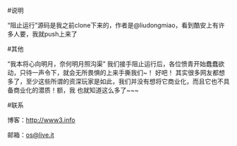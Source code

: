 #说明

“阻止运行”源码是我之前clone下来的，作者是@liudongmiao，看到酷安上有许多人要，我就push上来了


#其他

 “我本将心向明月，奈何明月照沟渠”  我们接手阻止运行后，各位愤青开始蠢蠢欲动，只待一声令下，就会无所畏惧的上来手撕我们~！
  好吧！  其实很多网友都想多了，至少这些所谓的资深玩家是如此，我们并没有想将它商业化，而且它也不具备商业化的潜质！额，我
  也就知道这么多了~~~

#联系

  博客：http://www3.info

  邮箱：os@live.it         
